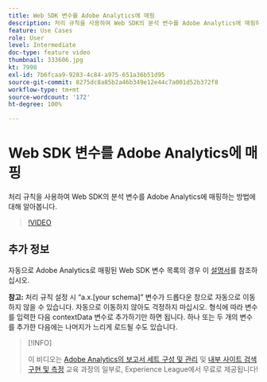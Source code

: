 ```yaml
---
title: Web SDK 변수를 Adobe Analytics에 매핑
description: 처리 규칙을 사용하여 Web SDK의 분석 변수를 Adobe Analytics에 매핑하는 방법에 대해 알아봅니다.
feature: Use Cases
role: User
level: Intermediate
doc-type: feature video
thumbnail: 333606.jpg
kt: 7998
exl-id: 7b6fcaa9-9283-4c84-a975-651a36b51d95
source-git-commit: 8275dc8a85b2a46b349e12e44c7a001d52b372f8
workflow-type: tm+mt
source-wordcount: '172'
ht-degree: 100%

---
```


# Web SDK 변수를 Adobe Analytics에 매핑

처리 규칙을 사용하여 Web SDK의 분석 변수를 Adobe Analytics에 매핑하는 방법에 대해 알아봅니다.

>[!VIDEO](https://video.tv.adobe.com/v/333606/?quality=12&learn=on)

## 추가 정보

자동으로 Adobe Analytics로 매핑된 Web SDK 변수 목록의 경우 이 [설명서](https://experienceleague.adobe.com/docs/experience-platform/edge/data-collection/adobe-analytics/automatically-mapped-vars.html)를 참조하십시오.

**참고:** 처리 규칙 설정 시 “a.x.[your schema]” 변수가 드롭다운 창으로 자동으로 이동하지 않을 수 있습니다. 자동으로 이동하지 않아도 걱정하지 마십시오. 형식에 따라 변수를 입력한 다음 contextData 변수로 추가하기만 하면 됩니다. 하나 또는 두 개의 변수를 추가한 다음에는 나머지가 느리게 로드될 수도 있습니다.

>[!INFO]
>
> 이 비디오는 [Adobe Analytics의 보고서 세트 구성 및 관리](https://experienceleague.adobe.com/?recommended=Analytics-A-1-2021.1.administration) 및 [내부 사이트 검색 구현 및 측정](https://experienceleague.adobe.com/?recommended=Analytics-U-1-2021.1.search) 교육 과정의 일부로, Experience League에서 무료로 제공됩니다!